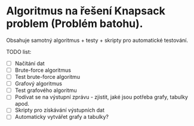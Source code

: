# Algoritmus na řešení Knapsack problem (Problém batohu).
Obsahuje samotný algoritmus + testy + skripty pro automatické testování.


TODO list:
- [ ] Načítání dat
- [ ] Brute-force algoritmus
- [ ] Test brute-force algoritmu
- [ ] Grafový algoritmus
- [ ] Test grafového algoritmu
- [ ] Podívat se na výstupní zprávu - zjistit, jaké jsou potřeba grafy, tabulky apod.
- [ ] Skripty pro získávání výstupních dat
- [ ] Automaticky vytvářet grafy a tabulky?
